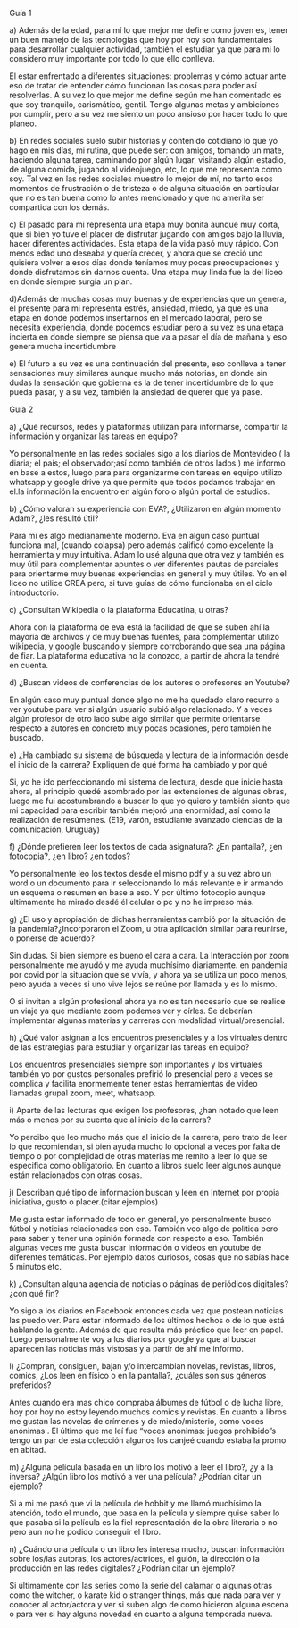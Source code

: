 ﻿Guía 1

a) Además de la edad, para mí lo que mejor me define como joven es, tener un buen manejo de las tecnologías que hoy por hoy son fundamentales para desarrollar cualquier actividad, también el estudiar ya que para mi lo considero muy importante por todo lo que ello conlleva.

El estar enfrentado a diferentes situaciones: problemas y cómo actuar ante eso de tratar de entender cómo funcionan las cosas para poder así resolverlas. A su vez lo que mejor me define según me han comentado es que soy tranquilo, carismático, gentil. Tengo algunas metas y ambiciones por cumplir, pero a su vez me siento un poco ansioso por hacer todo lo que planeo.

b) En redes sociales suelo subir historias y contenido cotidiano lo que yo hago en mis días, mi rutina, que puede ser: con amigos, tomando un mate, haciendo alguna tarea, caminando por algún lugar, visitando algún estadio, de alguna comida, jugando al videojuego, etc, lo que me representa como soy. Tal vez en las redes sociales muestro lo mejor de mí, no tanto esos momentos de frustración o de tristeza o de alguna situación en particular que no es tan buena como lo antes mencionado y que no amerita ser compartida con los demás.

c) El pasado para mi representa una etapa muy bonita aunque muy corta, que si bien yo tuve el placer de disfrutar jugando con amigos bajo la lluvia, hacer diferentes actividades. Esta etapa de la vida pasó muy rápido. Con menos edad uno deseaba y quería crecer, y ahora que se creció uno quisiera volver a esos días donde teníamos muy pocas preocupaciones y donde disfrutamos sin darnos cuenta. Una etapa muy linda fue la del liceo en donde siempre surgía un plan.

d)Además de muchas cosas muy buenas y de experiencias que un genera, el presente para mi representa estrés, ansiedad, miedo, ya que es una etapa en donde podemos insertarnos en el mercado laboral, pero se necesita experiencia, donde podemos estudiar pero a su vez es una etapa incierta en donde siempre se piensa que va a pasar el día de mañana y eso genera mucha incertidumbre

e) El futuro a su vez es una continuación del presente, eso conlleva a tener sensaciones muy similares aunque mucho más notorias, en donde sin dudas la sensación que gobierna es la de tener incertidumbre de lo que pueda pasar, y a su vez, también la ansiedad de querer que ya pase.


Guía 2

a) ¿Qué recursos, redes y plataformas utilizan para informarse, compartir la información y organizar las tareas en equipo? 

Yo personalmente en las redes sociales sigo a los diarios de Montevideo ( la diaria; el país; el observador;así como también de otros lados.) me informo en base a estos, luego para para organizarme con tareas en equipo utilizo whatsapp y google drive ya que permite que todos podamos trabajar en el.la información la encuentro en algún foro o algún portal de estudios. 

b) ¿Cómo valoran su experiencia con EVA?, ¿Utilizaron en algún momento Adam?, ¿les resultó útil? 

Para mi es algo medianamente moderno. Eva en algún caso puntual funciona mal, (cuando colapsa) pero además calificó como excelente la herramienta y muy intuitiva. Adam lo usé alguna que otra vez y también es muy útil para complementar apuntes o ver diferentes pautas de parciales para orientarme muy buenas experiencias en general y muy útiles. Yo en el liceo no utilice CREA pero, si tuve guías de cómo funcionaba en el ciclo introductorio. 

c) ¿Consultan Wikipedia o la plataforma Educatina, u otras? 

Ahora con la plataforma de eva está la facilidad de que se suben ahí la mayoría de archivos y de muy buenas fuentes, para complementar utilizo wikipedia, y google buscando y siempre corroborando que sea una página de fiar. La plataforma educativa no la conozco, a partir de ahora la tendré en cuenta. 

d) ¿Buscan videos de conferencias de los autores o profesores en Youtube? 

En algún caso muy puntual donde algo no me ha quedado claro recurro a ver youtube para ver si algún usuario subió algo relacionado. Y a veces algún profesor de otro lado sube algo similar que permite orientarse respecto a autores en concreto muy pocas ocasiones, pero también he buscado. 

e) ¿Ha cambiado su sistema de búsqueda y lectura de la información desde el inicio de la carrera? Expliquen de qué forma ha cambiado y por qué 

Si, yo he ido perfeccionando mi sistema de lectura, desde que inicie hasta ahora, al principio quedé asombrado por las extensiones de algunas obras, luego me fui acostumbrando a buscar lo que yo quiero y también siento que mi capacidad para escribir también mejoró una enormidad, así como la realización de resúmenes. (E19, varón, estudiante avanzado ciencias de la comunicación, Uruguay)

f) ¿Dónde prefieren leer los textos de cada asignatura?: ¿En pantalla?, ¿en fotocopia?, ¿en libro? ¿en todos? 

Yo personalmente leo los textos desde el mismo pdf y a su vez abro un word o un documento para ir seleccionando lo más relevante e ir armando un esquema o resumen en base a eso. Y por último fotocopio aunque últimamente he mirado desdé él celular o pc y no he impreso más. 

g) ¿El uso y apropiación de dichas herramientas cambió por la situación de la pandemia?¿Incorporaron el Zoom, u otra aplicación similar para reunirse, o ponerse de acuerdo? 

Sin dudas. Si bien siempre es bueno el cara a cara. La Interacción por zoom personalmente me ayudó y me ayuda muchísimo diariamente. en pandemia por covid por la situación que se vivía, y ahora ya se utiliza un poco menos, pero ayuda a veces si uno vive lejos se reúne por llamada y es lo mismo. 

O si invitan a algún profesional ahora ya no es tan necesario que se realice un viaje ya que mediante zoom podemos ver y oírles. Se deberían implementar algunas materias y carreras con modalidad virtual/presencial. 

h) ¿Qué valor asignan a los encuentros presenciales y a los virtuales dentro de las estrategias para estudiar y organizar las tareas en equipo? 

Los encuentros presenciales siempre son importantes y los virtuales también yo por gustos personales prefirió lo presencial pero a veces se complica y facilita enormemente tener estas herramientas de video llamadas grupal zoom, meet, whatsapp. 

i) Aparte de las lecturas que exigen los profesores, ¿han notado que leen más o menos por su cuenta que al inicio de la carrera? 

Yo percibo que leo mucho más que al inicio de la carrera, pero trato de leer lo que recomiendan, si bien ayuda mucho lo opcional a veces por falta de tiempo o por complejidad de otras materias me remito a leer lo que se especifica como obligatorio. En cuanto a libros suelo leer algunos aunque están relacionados con otras cosas. 

j) Describan qué tipo de información buscan y leen en Internet por propia iniciativa, gusto o placer.(citar ejemplos) 

Me gusta estar informado de todo en general, yo personalmente busco fútbol y noticias relacionadas con eso. También veo algo de política pero para saber y tener una opinión formada con respecto a eso. También algunas veces me gusta buscar información o videos en youtube de diferentes temáticas. Por ejemplo datos curiosos, cosas que no sabías hace 5 minutos etc. 

k) ¿Consultan alguna agencia de noticias o páginas de periódicos digitales? ¿con qué fin? 

Yo sigo a los diarios en Facebook entonces cada vez que postean noticias las puedo ver. Para estar informado de los últimos hechos o de lo que está hablando la gente. Además de que resulta más práctico que leer en papel. Luego personalmente voy a los diarios por google ya que al buscar aparecen las noticias más vistosas y a partir de ahí me informo. 

l) ¿Compran, consiguen, bajan y/o intercambian novelas, revistas, libros, comics, ¿Los leen en físico o en la pantalla?, ¿cuáles son sus géneros preferidos? 

Antes cuando era mas chico compraba álbumes de fútbol o de lucha libre, hoy por hoy no estoy leyendo muchos comics y revistas. En cuanto a libros me gustan las novelas de crímenes y de miedo/misterio, como voces anónimas . El último que me leí fue “voces anónimas: juegos prohibido”s tengo un par de esta colección algunos los canjeé cuando estaba la promo en abitad. 

m) ¿Alguna película basada en un libro los motivó a leer el libro?, ¿y a la inversa? ¿Algún libro los motivó a ver una película? ¿Podrían citar un ejemplo? 

Si a mi me pasó que vi la película de hobbit y me llamó muchísimo la atención, todo el mundo, que pasa en la película y siempre quise saber lo que pasaba si la película es la fiel representación de la obra literaria o no pero aun no he podido conseguir el libro. 

n) ¿Cuándo una película o un libro les interesa mucho, buscan información sobre los/las autoras, los actores/actrices, el guión, la dirección o la producción en las redes digitales? ¿Podrían citar un ejemplo? 

Si últimamente con las series como la serie del calamar o algunas otras como the witcher, o karate kid o stranger things, más que nada para ver y conocer al actor/actora y ver si suben algo de como hicieron alguna escena o para ver si hay alguna novedad en cuanto a alguna temporada nueva. 


